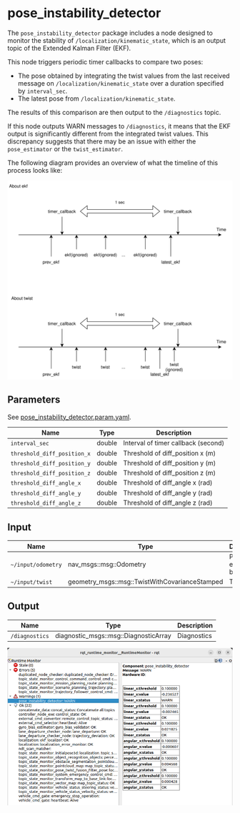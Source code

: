 # pose_instability_detector

The `pose_instability_detector` package includes a node designed to monitor the stability of `/localization/kinematic_state`, which is an output topic of the Extended Kalman Filter (EKF).

This node triggers periodic timer callbacks to compare two poses:

- The pose obtained by integrating the twist values from the last received message on `/localization/kinematic_state` over a duration specified by `interval_sec`.
- The latest pose from `/localization/kinematic_state`.

The results of this comparison are then output to the `/diagnostics` topic.

If this node outputs WARN messages to `/diagnostics`, it means that the EKF output is significantly different from the integrated twist values.
This discrepancy suggests that there may be an issue with either the `pose_estimator` or the `twist_estimator`.

The following diagram provides an overview of what the timeline of this process looks like:

![timeline](./media/timeline.drawio.svg)

## Parameters

See [pose_instability_detector.param.yaml](config/pose_instability_detector.param.yaml).

| Name                        | Type   | Description                         |
| --------------------------- | ------ | ----------------------------------- |
| `interval_sec`              | double | Interval of timer callback (second) |
| `threshold_diff_position_x` | double | Threshold of diff_position x (m)    |
| `threshold_diff_position_y` | double | Threshold of diff_position y (m)    |
| `threshold_diff_position_z` | double | Threshold of diff_position z (m)    |
| `threshold_diff_angle_x`    | double | Threshold of diff_angle x (rad)     |
| `threshold_diff_angle_y`    | double | Threshold of diff_angle y (rad)     |
| `threshold_diff_angle_z`    | double | Threshold of diff_angle z (rad)     |

## Input

| Name               | Type                                           | Description           |
| ------------------ | ---------------------------------------------- | --------------------- |
| `~/input/odometry` | nav_msgs::msg::Odometry                        | Pose estimated by EKF |
| `~/input/twist`    | geometry_msgs::msg::TwistWithCovarianceStamped | Twist                 |

## Output

| Name           | Type                                  | Description |
| -------------- | ------------------------------------- | ----------- |
| `/diagnostics` | diagnostic_msgs::msg::DiagnosticArray | Diagnostics |

![rqt_runtime_monitor](./media/rqt_runtime_monitor.png)
